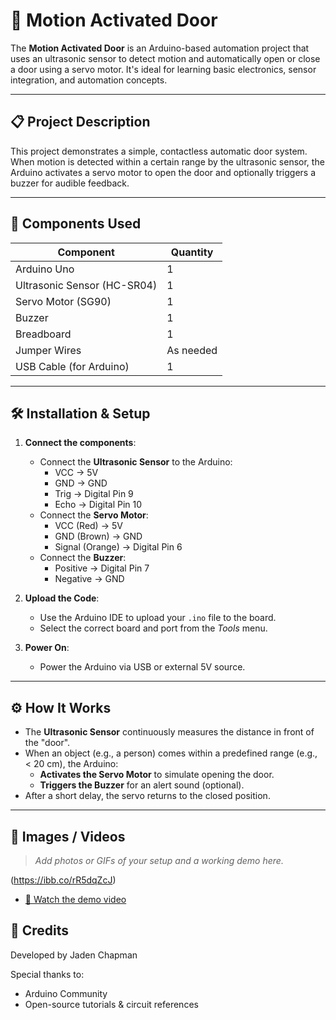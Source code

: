 # 🚪 Motion Activated Door

The **Motion Activated Door** is an Arduino-based automation project that uses an ultrasonic sensor to detect motion and automatically open or close a door using a servo motor. It's ideal for learning basic electronics, sensor integration, and automation concepts.

---

## 📋 Project Description

This project demonstrates a simple, contactless automatic door system. When motion is detected within a certain range by the ultrasonic sensor, the Arduino activates a servo motor to open the door and optionally triggers a buzzer for audible feedback.

---

## 🧰 Components Used

| Component               | Quantity |
|------------------------|----------|
| Arduino Uno  | 1        |
| Ultrasonic Sensor (HC-SR04) | 1        |
| Servo Motor (SG90)     | 1        |
| Buzzer                 | 1        |
| Breadboard             | 1        |
| Jumper Wires           | As needed |
| USB Cable (for Arduino) | 1        |

---

## 🛠️ Installation & Setup

1. **Connect the components**:
   - Connect the **Ultrasonic Sensor** to the Arduino:
     - VCC → 5V
     - GND → GND
     - Trig → Digital Pin 9
     - Echo → Digital Pin 10
   - Connect the **Servo Motor**:
     - VCC (Red) → 5V
     - GND (Brown) → GND
     - Signal (Orange) → Digital Pin 6
   - Connect the **Buzzer**:
     - Positive → Digital Pin 7
     - Negative → GND

2. **Upload the Code**:
   - Use the Arduino IDE to upload your `.ino` file to the board.
   - Select the correct board and port from the *Tools* menu.

3. **Power On**:
   - Power the Arduino via USB or external 5V source.

---

## ⚙️ How It Works

- The **Ultrasonic Sensor** continuously measures the distance in front of the "door".
- When an object (e.g., a person) comes within a predefined range (e.g., < 20 cm), the Arduino:
  - **Activates the Servo Motor** to simulate opening the door.
  - **Triggers the Buzzer** for an alert sound (optional).
- After a short delay, the servo returns to the closed position.

---

## 📸 Images / Videos

> *Add photos or GIFs of your setup and a working demo here.*

(https://ibb.co/rR5dqZcJ)
- [🎥 Watch the demo video](https://drive.google.com/file/d/1c-EQGTHe_LyOobcXvRgOF6LtA3-USBvx/view)





## 🙌 Credits

Developed by Jaden Chapman

Special thanks to:
- Arduino Community
- Open-source tutorials & circuit references

